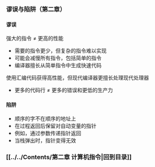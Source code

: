 ### 谬误与陷阱（第二章）

#### 谬误

强大的指令 ≠ 更高的性能
- 需要的指令更少，但复杂的指令难以实现
- 可能会减慢所有指令，包括简单的指令
- 编译器擅长从简单指令中生成快速代码

使用汇编代码获得高性能，但现代编译器更擅长处理现代处理器
- 更多的代码行 ≠ 更多的错误和更低的生产力

#### 陷阱

- 顺序的字不在顺序的地址上
- 在过程返回后保留对自动变量的指针
- 例如，通过参数传递指针返回
- 当栈弹出时，指针变得无效

### [[../../Contents/第二章 计算机指令|回到目录]]